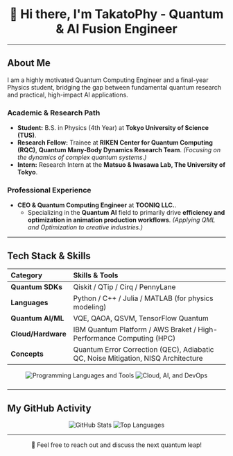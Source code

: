 <div align="center">
    <h1>🌌 Hi there, I'm TakatoPhy - Quantum & AI Fusion Engineer</h1>
</div>

---

## About Me

I am a highly motivated Quantum Computing Engineer and a final-year Physics student, bridging the gap between fundamental quantum research and practical, high-impact AI applications.

### Academic & Research Path

- **Student:** B.S. in Physics (4th Year) at **Tokyo University of Science (TUS)**.
- **Research Fellow:** Trainee at **RIKEN Center for Quantum Computing (RQC)**, **Quantum Many-Body Dynamics Research Team**. *(Focusing on the dynamics of complex quantum systems.)*
- **Intern:** Research Intern at the **Matsuo & Iwasawa Lab, The University of Tokyo**.

### Professional Experience

- **CEO & Quantum Computing Engineer** at **TOONIQ LLC.**.
    - Specializing in the **Quantum AI** field to primarily drive **efficiency and optimization in animation production workflows**. *(Applying QML and Optimization to creative industries.)*

---

## Tech Stack & Skills

| Category | Skills & Tools |
| :--- | :--- |
| **Quantum SDKs** | Qiskit / QTip / Cirq / PennyLane|
| **Languages** | Python / C++ / Julia / MATLAB (for physics modeling) |
| **Quantum AI/ML** | VQE, QAOA, QSVM, TensorFlow Quantum |
| **Cloud/Hardware** | IBM Quantum Platform / AWS Braket / High-Performance Computing (HPC) |
| **Concepts** | Quantum Error Correction (QEC), Adiabatic QC, Noise Mitigation, NISQ Architecture |

<p align="center">
<img src="https://skillicons.dev/icons?i=python,cpp,julia,matlab,react,html,css,php,latex" alt="Programming Languages and Tools" style="margin-bottom: 10px;"/>
<img src="https://skillicons.dev/icons?i=aws,azure,googlecloud,tensorflow,github,docker" alt="Cloud, AI, and DevOps" style="margin-bottom: 10px;"/>
</p>
</p>

---


## My GitHub Activity

<div align="center">
    <img src="https://github-readme-stats.vercel.app/api?username=TakatoPhy&show_icons=true&theme=gotham&rank_icon=github&hide_border=true" alt="GitHub Stats" />
    <img src="https://github-readme-stats.vercel.app/api/top-langs/?username=TakatoPhy&layout=compact&theme=gotham&hide_border=true" alt="Top Languages" />
</div>

---

<div align="center">
    <p>💬 Feel free to reach out and discuss the next quantum leap!</p>
</div>
